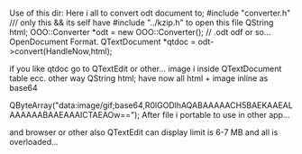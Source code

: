 Use of this dir:
Here i all to convert odt document to;
#include "converter.h" /// only this && its self have #include "../kzip.h" to open this file
QString html;
OOO::Converter *odt = new OOO::Converter(); // .odt odf or so...  OpenDocument Format.
QTextDocument *qtdoc = odt->convert(HandleNow,html);

if you like qtdoc go to QTextEdit or other... image i inside QTextDocument table ecc.
other way QString html; have now all html + image inline as base64

QByteArray("data:image/gif;base64,R0lGODlhAQABAAAAACH5BAEKAAEALAAAAAABAAEAAAICTAEAOw==");
After file i portable to use in other app...

and browser or other also QTextEdit can display limit is 6-7 MB and all is overloaded...

